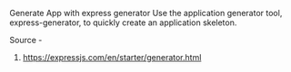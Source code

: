 Generate App with express generator
Use the application generator tool, express-generator, to quickly create an application skeleton.

Source - 
1. https://expressjs.com/en/starter/generator.html